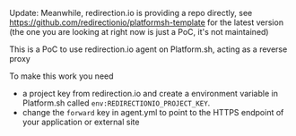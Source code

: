 Update: Meanwhile, redirection.io is providing a repo directly, see https://github.com/redirectionio/platformsh-template for the latest version (the one you are looking at right now is just a PoC, it's not maintained)

This is a PoC to use redirection.io agent on Platform.sh, acting as a reverse proxy

To make this work you need

- a project key from redirection.io and create a environment variable in Platform.sh called `env:REDIRECTIONIO_PROJECT_KEY`.
- change the `forward` key in agent.yml to point to the HTTPS endpoint of your application or external site
